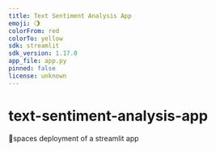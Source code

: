 ```yaml
---
title: Text Sentiment Analysis App
emoji: 🌖
colorFrom: red
colorTo: yellow
sdk: streamlit
sdk_version: 1.17.0
app_file: app.py
pinned: false
license: unknown
---
```


# text-sentiment-analysis-app
🤗spaces deployment of a streamlit app
